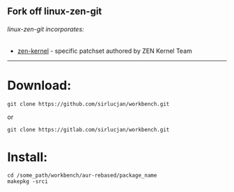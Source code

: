 ## Fork off linux-zen-git

###### linux-zen-git incorporates:

* [zen-kernel](https://github.com/zen-kernel/zen-kernel/tree/5.14/master) - specific patchset authored by ZEN Kernel Team

***
# Download:

```
git clone https://github.com/sirlucjan/workbench.git

```

or

```
git clone https://gitlab.com/sirlucjan/workbench.git

```
# Install:


```
cd /some_path/workbench/aur-rebased/package_name
makepkg -srci

```

